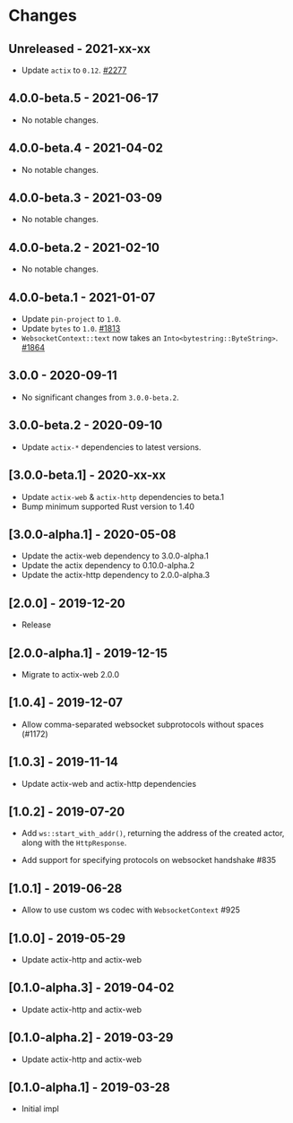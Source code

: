 # Changes

## Unreleased - 2021-xx-xx
* Update `actix` to `0.12`. [#2277]

[#2277]: https://github.com/actix/actix-web/pull/2277


## 4.0.0-beta.5 - 2021-06-17
* No notable changes.


## 4.0.0-beta.4 - 2021-04-02
* No notable changes.


## 4.0.0-beta.3 - 2021-03-09
* No notable changes.


## 4.0.0-beta.2 - 2021-02-10
* No notable changes.


## 4.0.0-beta.1 - 2021-01-07
* Update `pin-project` to `1.0`.
* Update `bytes` to `1.0`. [#1813]
* `WebsocketContext::text` now takes an `Into<bytestring::ByteString>`. [#1864]

[#1813]: https://github.com/actix/actix-web/pull/1813
[#1864]: https://github.com/actix/actix-web/pull/1864


## 3.0.0 - 2020-09-11
* No significant changes from `3.0.0-beta.2`.


## 3.0.0-beta.2 - 2020-09-10
* Update `actix-*` dependencies to latest versions.


## [3.0.0-beta.1] - 2020-xx-xx
* Update `actix-web` & `actix-http` dependencies to beta.1
* Bump minimum supported Rust version to 1.40


## [3.0.0-alpha.1] - 2020-05-08
* Update the actix-web dependency to 3.0.0-alpha.1
* Update the actix dependency to 0.10.0-alpha.2
* Update the actix-http dependency to 2.0.0-alpha.3

## [2.0.0] - 2019-12-20

* Release

## [2.0.0-alpha.1] - 2019-12-15

* Migrate to actix-web 2.0.0

## [1.0.4] - 2019-12-07

* Allow comma-separated websocket subprotocols without spaces (#1172)

## [1.0.3] - 2019-11-14

* Update actix-web and actix-http dependencies

## [1.0.2] - 2019-07-20

* Add `ws::start_with_addr()`, returning the address of the created actor, along
  with the `HttpResponse`.

* Add support for specifying protocols on websocket handshake #835

## [1.0.1] - 2019-06-28

* Allow to use custom ws codec with `WebsocketContext` #925

## [1.0.0] - 2019-05-29

* Update actix-http and actix-web

## [0.1.0-alpha.3] - 2019-04-02

* Update actix-http and actix-web

## [0.1.0-alpha.2] - 2019-03-29

* Update actix-http and actix-web

## [0.1.0-alpha.1] - 2019-03-28

* Initial impl
